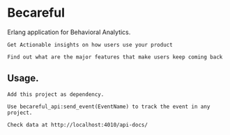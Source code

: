 # Becareful

Erlang application for Behavioral Analytics.

	Get Actionable insights on how users use your product

	Find out what are the major features that make users keep coming back

Usage.
------

	Add this project as dependency.

	Use becareful_api:send_event(EventName) to track the event in any project.

	Check data at http://localhost:4010/api-docs/ 
